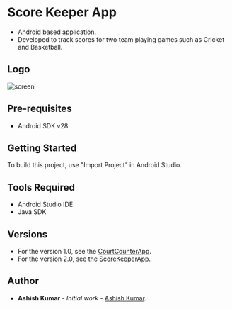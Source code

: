 # Score Keeper App
* Android based application.
* Developed to track scores for two team playing games such as Cricket and Basketball. 

## Logo
![screen](../master/app/src/main/res/drawable/score.png)

## Pre-requisites
* Android SDK v28

## Getting Started
To build this project, use "Import Project" in Android Studio.

## Tools Required
* Android Studio IDE
* Java SDK

## Versions
* For the version 1.0, see the [CourtCounterApp](https://github.com/akdalton/CourtCounterApp).
* For the version 2.0, see the [ScoreKeeperApp](https://github.com/akdalton/ScoreKeeperApp).

## Author
* **Ashish Kumar** - *Initial work* - [Ashish Kumar](https://github.com/mrashishkumar).

